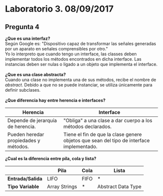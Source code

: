 # Laboratorio 3. 08/09/2017

[id]: https://imgur.com/Pxgv6PF  "Main Class"

## Pregunta 4
**¿Que es una interfaz?**
\
 Según Google es:
 "Dispositivo capaz de transformar las señales generadas por un aparato en señales comprensibles por otro."
\
 Yo lo interpreto que cuando tengo un interface, las classes deben implementar todos los métodos encontrados en dicha interface. Las      instancias deben ser nulas o ligado a un objeto que implementa el interface.
\
\
**¿Que es una clase abstracta?**
\
 Cuando una clase no implementa una de sus métodos, recibe el nombre de _abstract_. Debido a que no se puede instanciar, se utiliza  únicamente para definir subclases.
\
\
**¿Que diferencia hay entre herencia e interfaces?**

 |                           Herencia                        |                           Interface                                  |
 | --------------------------------------------------------- | -------------------------------------------------------------------- |
 | Depende de jerarquía de herencia. | "Obliga" a una clase a dar cuerpo a los métodos declarados.|
 | Pueden heredar propiedades y métodos. | Tiene el fin de que la clase genere objetos que sean del tipo de interface implementado. |
 
**¿Cual es la diferencia entre pila, cola y lista?**

|        | Pila  | Cola | Lista |
| ------------- | ------------- | ------------- | ------------- |
| **Entrada/Salida**  | LIFO | FIFO |    *    |
| **Tipo Variable**  | Array Strings  |   *   | Abstract Data Type |
